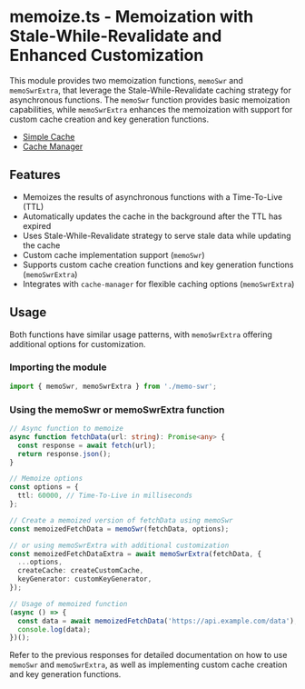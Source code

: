 # memoize.ts - Memoization with Stale-While-Revalidate and Enhanced Customization

This module provides two memoization functions, `memoSwr` and `memoSwrExtra`, that leverage the Stale-While-Revalidate caching strategy for asynchronous functions. The `memoSwr` function provides basic memoization capabilities, while `memoSwrExtra` enhances the memoization with support for custom cache creation and key generation functions.

- [Simple Cache](./src/simple/readme.md)
- [Cache Manager](./src/cache-manager/readme.md)

## Features

- Memoizes the results of asynchronous functions with a Time-To-Live (TTL)
- Automatically updates the cache in the background after the TTL has expired
- Uses Stale-While-Revalidate strategy to serve stale data while updating the cache
- Custom cache implementation support (`memoSwr`)
- Supports custom cache creation functions and key generation functions (`memoSwrExtra`)
- Integrates with `cache-manager` for flexible caching options (`memoSwrExtra`)

## Usage

Both functions have similar usage patterns, with `memoSwrExtra` offering additional options for customization.

### Importing the module

```typescript
import { memoSwr, memoSwrExtra } from './memo-swr';
```

### Using the memoSwr or memoSwrExtra function

```typescript
// Async function to memoize
async function fetchData(url: string): Promise<any> {
  const response = await fetch(url);
  return response.json();
}

// Memoize options
const options = {
  ttl: 60000, // Time-To-Live in milliseconds
};

// Create a memoized version of fetchData using memoSwr
const memoizedFetchData = memoSwr(fetchData, options);

// or using memoSwrExtra with additional customization
const memoizedFetchDataExtra = await memoSwrExtra(fetchData, {
  ...options,
  createCache: createCustomCache,
  keyGenerator: customKeyGenerator,
});

// Usage of memoized function
(async () => {
  const data = await memoizedFetchData('https://api.example.com/data');
  console.log(data);
})();
```

Refer to the previous responses for detailed documentation on how to use `memoSwr` and `memoSwrExtra`, as well as implementing custom cache creation and key generation functions.
